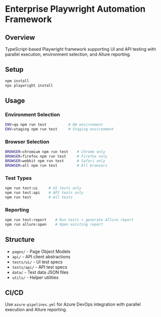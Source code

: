 #  Enterprise Playwright Automation Framework

## Overview
TypeScript-based Playwright framework supporting UI and API testing with parallel execution, environment selection, and Allure reporting.

## Setup
```bash
npm install
npx playwright install
```

## Usage

### Environment Selection
```bash
ENV=qa npm run test          # QA environment
ENV=staging npm run test     # Staging environment
```

### Browser Selection
```bash
BROWSER=chromium npm run test    # Chrome only
BROWSER=firefox npm run test     # Firefox only  
BROWSER=webkit npm run test      # Safari only
BROWSER=all npm run test         # All browsers
```

### Test Types
```bash
npm run test:ui     # UI tests only
npm run test:api    # API tests only
npm run test        # All tests
```

### Reporting
```bash
npm run test:report    # Run tests + generate Allure report
npm run allure:open    # Open existing report
```

## Structure
- `pages/` - Page Object Models
- `api/` - API client abstractions
- `tests/ui/` - UI test specs
- `tests/api/` - API test specs
- `data/` - Test data JSON files
- `utils/` - Helper utilities

## CI/CD
Use `azure-pipelines.yml` for Azure DevOps integration with parallel execution and Allure reporting.
 